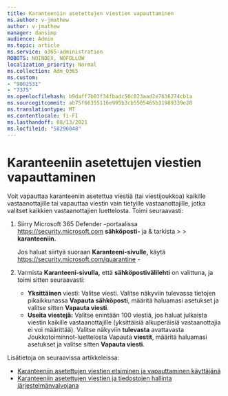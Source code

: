 ```yaml
---
title: Karanteeniin asetettujen viestien vapauttaminen
ms.author: v-jmathew
author: v-jmathew
manager: dansimp
audience: Admin
ms.topic: article
ms.service: o365-administration
ROBOTS: NOINDEX, NOFOLLOW
localization_priority: Normal
ms.collection: Adm_O365
ms.custom:
- "9002531"
- "7375"
ms.openlocfilehash: b9daff7b03f34fbadc50c023aad2e7636274cb1a
ms.sourcegitcommit: ab75f66355116e995b3cb5505465b31989339e28
ms.translationtype: MT
ms.contentlocale: fi-FI
ms.lasthandoff: 08/13/2021
ms.locfileid: "58296048"
---
```

# <a name="release-quarantined-messages"></a>Karanteeniin asetettujen viestien vapauttaminen

Voit vapauttaa karanteeniin asetettua viestiä (tai viestijoukkoa) kaikille vastaanottajille tai vapauttaa viestin vain tietyille vastaanottajille, jotka valitset kaikkien vastaanottajien luettelosta. Toimi seuraavasti:

1. Siirry Microsoft 365 Defender -portaalissa <https://security.microsoft.com> **sähköposti-** ja & tarkista \>  \> **karanteeniin.**

   Jos haluat siirtyä suoraan **Karanteeni-sivulle,** käytä <https://security.microsoft.com/quarantine> -

2. Varmista **Karanteeni-sivulla,** että **sähköpostivälilehti** on valittuna, ja toimi sitten seuraavasti:
   - **Yksittäinen** viesti: Valitse viesti. Valitse näkyviin tulevassa tietojen pikaikkunassa **Vapauta sähköposti**, määritä haluamasi asetukset ja valitse sitten **Vapauta viesti**.
   - **Useita viestejä:** Valitse enintään 100 viestiä, jos haluat julkaista viestin kaikille vastaanottajille (yksittäisiä alkuperäisiä vastaanottajia ei voi määrittää). Valitse näkyviin **tulevasta** avattavasta Joukkotoiminnot-luettelosta Vapauta **viestit**, määritä haluamasi asetukset ja valitse sitten **Vapauta viesti**.

Lisätietoja on seuraavissa artikkeleissa:

- [Karanteeniin asetettujen viestien etsiminen ja vapauttaminen käyttäjänä](https://docs.microsoft.com/microsoft-365/security/office-365-security/find-and-release-quarantined-messages-as-a-user)
- [Karanteeniin asetettujen viestien ja tiedostojen hallinta järjestelmänvalvojana](https://docs.microsoft.com/microsoft-365/security/office-365-security/manage-quarantined-messages-and-files)

